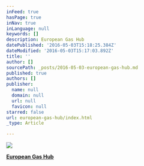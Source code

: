 ```yaml
---
inFeed: true
hasPage: true
inNav: true
inLanguage: null
keywords: []
description: European Gas Hub
datePublished: '2016-05-03T15:18:25.384Z'
dateModified: '2016-05-03T15:17:03.892Z'
title: ''
author: []
sourcePath: _posts/2016-05-03-european-gas-hub.md
published: true
authors: []
publisher:
  name: null
  domain: null
  url: null
  favicon: null
starred: false
url: european-gas-hub/index.html
_type: Article

---
```

![](https://the-grid-user-content.s3-us-west-2.amazonaws.com/51fada73-4d4f-4665-b901-20c2fe3adae1.jpg)

[**European Gas Hub**][0]

[0]: www.europeangashub.com